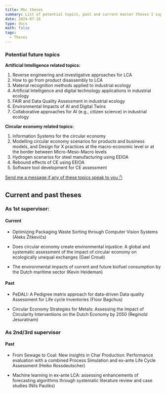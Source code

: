```yaml
---
title: MSc theses
summary: List of potential topics, past and current master theses I supervised from the MSc of industrial ecology at Leiden University
date: 2024-07-16
type: docs
math: false
tags:
  - Theses
---
```


### Potential future topics

**Artificial Intelligence related topics:**
1.	Reverse engineering and investigative approaches for LCA
2.	How to go from product disassembly to LCA
3.  Material recognition methods applied to industrial ecology
4.	Artificial Intelligence and digital technology applications in industrial ecology
5.	FAIR and Data Quality Assessment in industrial ecology
6.	Environmental Impacts of AI and Digital Twins
7.	Collaborative approaches for AI (e.g., citizen science) in industrial ecology

**Circular economy related topics:**
1.	Information Systems for the circular economy
2.	Modelling circular economy scenarios for products and business models, and Design for X practices at the macro-economic level or at the border between Micro-Meso-Macro levels
3.	Hydrogen scenarios for steel manufacturing using EEIOA
4.	Rebound effects of CE using EEIOA
5.	Software tool development for CE assessment

[Send me a message if any of these topics speak to you :hand:](mailto:f.donati@cml.leidenuniv.nl?subject=MSc%20thesis/internship%20topic%20interest)



## Current and past theses

### As 1st supervisor:
#### Current

- Optimizing Packaging Waste Sorting through Computer Vision Systems (Aleks Žitkevičs)

- Does circular economy create environmental injustice: A global and systematic assessment of the impact of circular economy on ecologically unequal exchanges (Gael Croué)

- The environmental impacts of current and future biofuel consumption by the Dutch maritime sector (Kevin Heideman)

#### Past

- PeDALI: A Pedigree matrix approach for data-driven Data quality Assessment for Life cycle Inventories (Floor Bagchus)

- Circular Economy Strategies for Metals: Assessing the Impact of Circularity Interventions on the Dutch Economy by 2050 (Reginold Jesuratnam)

### As 2nd/3rd supervisor
#### Past

- From Sewage to Coal: New insights in Char Production: Performance evaluation with a combined Process Simulation and ex-ante Life Cycle Assessment (Heiko Rossdeutscher)

- Machine learning in ex-ante LCA: assessing enhancements of forecasting algorithms through systematic literature review and case studies (Nils Pauliks)





